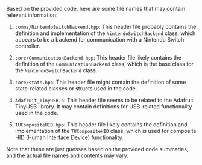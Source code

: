 Based on the provided code, here are some file names that may contain relevant information:

1. `comms/NintendoSwitchBackend.hpp`: This header file probably contains the definition and implementation of the `NintendoSwitchBackend` class, which appears to be a backend for communication with a Nintendo Switch controller.

2. `core/CommunicationBackend.hpp`: This header file likely contains the definition of the `CommunicationBackend` class, which is the base class for the `NintendoSwitchBackend` class.

3. `core/state.hpp`: This header file might contain the definition of some state-related classes or structs used in the code.

4. `Adafruit_TinyUSB.h`: This header file seems to be related to the Adafruit TinyUSB library. It may contain definitions for USB-related functionality used in the code.

5. `TUCompositeHID.hpp`: This header file likely contains the definition and implementation of the `TUCompositeHID` class, which is used for composite HID (Human Interface Device) functionality.

Note that these are just guesses based on the provided code summaries, and the actual file names and contents may vary.